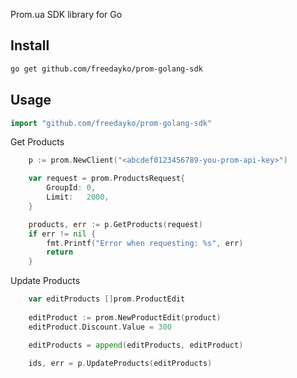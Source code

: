 Prom.ua SDK library for Go

## Install

```bash
go get github.com/freedayko/prom-golang-sdk
```

## Usage

```go
import "github.com/freedayko/prom-golang-sdk"
```

Get Products

```go
	p := prom.NewClient("<abcdef0123456789-you-prom-api-key>")

	var request = prom.ProductsRequest{
		GroupId: 0,
		Limit:   2000,
	}

	products, err := p.GetProducts(request)
	if err != nil {
		fmt.Printf("Error when requesting: %s", err)
		return
	}
```

Update Products

```go
	var editProducts []prom.ProductEdit
	
	editProduct := prom.NewProductEdit(product)
	editProduct.Discount.Value = 300

	editProducts = append(editProducts, editProduct)
	
	ids, err = p.UpdateProducts(editProducts)
```

